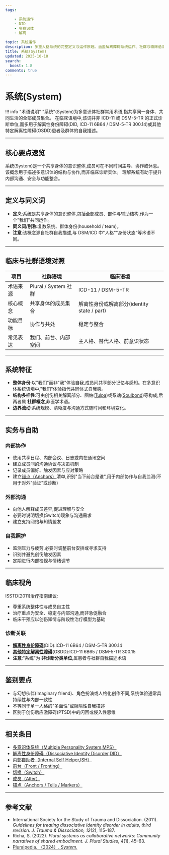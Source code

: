 ```yaml
---
tags:

    - 系统运作
    - DID
    - 多意识体
    - 解离

topic: 系统运作
description: 多重人格系统的完整定义与运作原理。涵盖解离障碍系统运作、社群与临床语境对比、成员协作机制,以及内部沟通与前台切换等核心概念
title: 系统(System)
updated: 2025-10-18
search:
  boost: 1.8
comments: true
---
```


# 系统(System)

!!! info "术语说明"
    "系统"(System)为多意识体社群常用术语,指共享同一身体、共同生活的全部成员集合。
    在临床语境中,该词并非 ICD-11 或 DSM-5-TR 的正式诊断单位,而多用于解离性身份障碍(DID, ICD-11 6B64 / DSM-5-TR 300.14)或其他特定解离性障碍(OSDD)患者及群体的自我描述。

---

## 核心要点速览

系统(System)是一个共享身体的意识整体,成员可在不同时间主导、协作或休息。
该概念用于描述多意识体的结构与协作,而非临床诊断实体。
理解系统有助于提升内部沟通、安全与功能整合。

---

## 定义与同义词

- **定义**:系统是共享身体的意识整体,包括全部成员、部件与辅助结构,作为一个"我们"共同运作。
- **同义词/别称**:复数系统、群体身份(household / team)。
- **注意**:该概念源自社群自我描述,与 DSM/ICD 中"人格""身份状态"等术语不同。

---

## 临床与社群语境对照

| 项目   | 社群语境                   | 临床语境                                         |
| ------ | -------------------------- | ------------------------------------------------ |
| 术语来源 | Plural / System 社群       | ICD-11 / DSM-5-TR                                |
| 核心概念 | 共享身体的成员集合         | 解离性身份或解离部分(identity state / part)      |
| 功能目标 | 协作与共处                 | 稳定与整合                                       |
| 常见表达 | 我们、前台、内部空间       | 主人格、替代人格、前意识状态                     |

---

## 系统特征

- **整体身份**:以"我们"而非"我"体验自我,成员间共享部分记忆与感知。在多意识体系统语境中,"我们"体验指代共同体式自我感。
- **结构多样性**:可由创伤相关解离部分、图帕([Tulpa](Tulpa.md))或系魂([Soulbond](Soulbond.md))等构成;后两者属 **社群概念**,非医学术语。
- **边界流动**:系统规模、清晰度与沟通方式随时间和环境变化。

---

## 实务与自助

### 内部协作

- 使用共享日程、内部会议、日志或内在通讯空间
- 建立成员间的沟通协议与决策机制
- 记录成员偏好、触发因素与应对策略
- 建立[锚点（Anchors）](Anchors.md)清单,识别"当下前台是谁",用于内部协作与自我监测(不用于对外"验证"或诊断)

### 外部沟通

- 向他人解释成员差异,促进理解与安全
- 必要时说明切换(Switch)现象与沟通需求
- 建立支持网络与知情盟友

### 自我照护

- 监测压力与疲劳,必要时调整前台安排或寻求支持
- 识别并避免创伤触发因素
- 定期进行内部检视与情绪调节

---

## 临床视角

ISSTD(2011)治疗指南建议:

- 尊重系统整体性与成员自主性
- 治疗重点为安全、稳定与内部沟通,而非急促融合
- 临床干预应以创伤知情与阶段性治疗模型为基础

### 诊断关联

- [**解离性身份障碍**](DID.md)(DID):ICD-11 6B64 / DSM-5-TR 300.14
- [**其他特定解离性障碍**](OSDD.md)(OSDD):ICD-11 6B65 / DSM-5-TR 300.15
- **注意**:"系统"为 **非诊断分类单位**,属患者与社群自我描述术语

---

## 鉴别要点

- 与幻想伙伴(Imaginary friend)、角色扮演或人格化创作不同,系统体验通常具持续性与内部一致性
- 不等同于单一人格的"多面性"或隐喻性自我描述
- 区别于创伤后应激障碍(PTSD)中的闪回或侵入性思维

---

## 相关条目

- [多意识体系统（Multiple Personality System,MPS）](Multiple_Personality_System.md)
- [解离性身份障碍（Dissociative Identity Disorder,DID）](DID.md)
- [内部自助者（Internal Self Helper,ISH）](Internal-Self-Helper-ISH.md)
- [前台（Front / Fronting）](Front-Fronting.md)
- [切换（Switch）](Switch.md)
- [成员（Alter）](Alter.md)
- [锚点（Anchors / Tells / Markers）](Anchors.md)

---

## 参考文献

- International Society for the Study of Trauma and Dissociation. (2011). *Guidelines for treating dissociative identity disorder in adults, third revision.* *J. Trauma & Dissociation, 12*(2), 115–187.
- Richa, S. (2022). *Plural systems as collaborative networks: Community narratives of shared embodiment.* *J. Plural Studies, 4*(1), 45–63.
- [Pluralpedia. （2024）. *System.*](https://pluralpedia.org/w/System)
